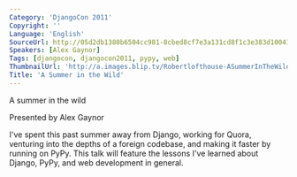 ```yaml
---
Category: 'DjangoCon 2011'
Copyright: ''
Language: 'English'
SourceUrl: http://05d2db1380b6504cc981-8cbed8cf7e3a131cd8f1c3e383d10041.r93.cf2.rackcdn.com/djangocon-2011/68_a-summer-in-the-wild.m4v
Speakers: [Alex Gaynor]
Tags: [djangocon, djangocon2011, pypy, web]
ThumbnailUrl: 'http://a.images.blip.tv/Robertlofthouse-ASummerInTheWild519-270.jpg'
Title: 'A Summer in the Wild'
---
```

A summer in the wild

Presented by Alex Gaynor

I've spent this past summer away from Django, working for Quora, venturing
into the depths of a foreign codebase, and making it faster by running on
PyPy. This talk will feature the lessons I've learned about Django, PyPy, and
web development in general.
